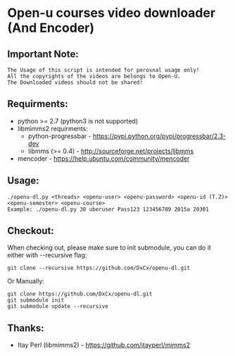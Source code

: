 # Open-u courses video downloader (And Encoder)

Important Note:
---------------
    The Usage of this script is intended for perosnal usage only!
    All the copyrights of the videos are belongs to Open-U.
    The Downloaded videos should not be shared!

Requirments:
------------
  * python >= 2.7 (python3 is not supported)
  * libmimms2 requirments:
    * python-progressbar - <https://pypi.python.org/pypi/progressbar/2.3-dev>
    * libmms (>= 0.4) - <http://sourceforge.net/projects/libmms>
  * mencoder - <https://help.ubuntu.com/community/mencoder>

Usage:
------
    ./openu-dl.py <threads> <openu-user> <openu-password> <openu-id (T.Z)> <openu-semester> <openu-course>
    Example: ./openu-dl.py 30 uberuser Pass123 123456789 2015a 20301

Checkout:
---------
When checking out, please make sure to init submodule, you can do it either with --recursive flag:

    git clone --recursive https://github.com/DxCx/openu-dl.git
Or Manually:

    git clone https://github.com/DxCx/openu-dl.git
    git submodule init
    git submodule update --recursive
Thanks:
------
  * Itay Perl (libmimms2) - <https://github.com/itayperl/mimms2>
